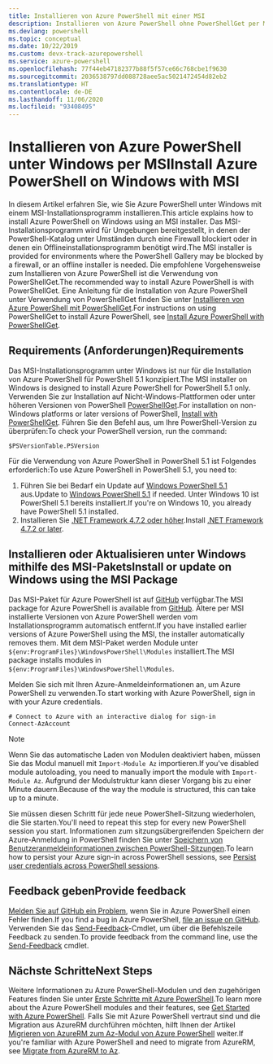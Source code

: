 ```yaml
---
title: Installieren von Azure PowerShell mit einer MSI
description: Installieren von Azure PowerShell ohne PowerShellGet per MSI
ms.devlang: powershell
ms.topic: conceptual
ms.date: 10/22/2019
ms.custom: devx-track-azurepowershell
ms.service: azure-powershell
ms.openlocfilehash: 77f44eb47182377b88f5f57ce66c768cbe1f9630
ms.sourcegitcommit: 2036538797dd088728aee5ac5021472454d82eb2
ms.translationtype: HT
ms.contentlocale: de-DE
ms.lasthandoff: 11/06/2020
ms.locfileid: "93408495"
---
```

# <a name="install-azure-powershell-on-windows-with-msi"></a><span data-ttu-id="f6aeb-103">Installieren von Azure PowerShell unter Windows per MSI</span><span class="sxs-lookup"><span data-stu-id="f6aeb-103">Install Azure PowerShell on Windows with MSI</span></span>

<span data-ttu-id="f6aeb-104">In diesem Artikel erfahren Sie, wie Sie Azure PowerShell unter Windows mit einem MSI-Installationsprogramm installieren.</span><span class="sxs-lookup"><span data-stu-id="f6aeb-104">This article explains how to install Azure PowerShell on Windows using an MSI installer.</span></span> <span data-ttu-id="f6aeb-105">Das MSI-Installationsprogramm wird für Umgebungen bereitgestellt, in denen der PowerShell-Katalog unter Umständen durch eine Firewall blockiert oder in denen ein Offlineinstallationsprogramm benötigt wird.</span><span class="sxs-lookup"><span data-stu-id="f6aeb-105">The MSI installer is provided for environments where the PowerShell Gallery may be blocked by a firewall, or an offline installer is needed.</span></span> <span data-ttu-id="f6aeb-106">Die empfohlene Vorgehensweise zum Installieren von Azure PowerShell ist die Verwendung von PowerShellGet.</span><span class="sxs-lookup"><span data-stu-id="f6aeb-106">The recommended way to install Azure PowerShell is with PowerShellGet.</span></span> <span data-ttu-id="f6aeb-107">Eine Anleitung für die Installation von Azure PowerShell unter Verwendung von PowerShellGet finden Sie unter [Installieren von Azure PowerShell mit PowerShellGet](install-az-ps.md).</span><span class="sxs-lookup"><span data-stu-id="f6aeb-107">For instructions on using PowerShellGet to install Azure PowerShell, see [Install Azure PowerShell with PowerShellGet](install-az-ps.md).</span></span>

## <a name="requirements"></a><span data-ttu-id="f6aeb-108">Requirements (Anforderungen)</span><span class="sxs-lookup"><span data-stu-id="f6aeb-108">Requirements</span></span>

<span data-ttu-id="f6aeb-109">Das MSI-Installationsprogramm unter Windows ist nur für die Installation von Azure PowerShell für PowerShell 5.1 konzipiert.</span><span class="sxs-lookup"><span data-stu-id="f6aeb-109">The MSI installer on Windows is designed to install Azure PowerShell for PowerShell 5.1 only.</span></span> <span data-ttu-id="f6aeb-110">Verwenden Sie zur Installation auf Nicht-Windows-Plattformen oder unter höheren Versionen von PowerShell [PowerShellGet](install-az-ps.md).</span><span class="sxs-lookup"><span data-stu-id="f6aeb-110">For installation on non-Windows platforms or later versions of PowerShell, [Install with PowerShellGet](install-az-ps.md).</span></span> <span data-ttu-id="f6aeb-111">Führen Sie den Befehl aus, um Ihre PowerShell-Version zu überprüfen:</span><span class="sxs-lookup"><span data-stu-id="f6aeb-111">To check your PowerShell version, run the command:</span></span>

```powershell-interactive
$PSVersionTable.PSVersion
```

<span data-ttu-id="f6aeb-112">Für die Verwendung von Azure PowerShell in PowerShell 5.1 ist Folgendes erforderlich:</span><span class="sxs-lookup"><span data-stu-id="f6aeb-112">To use Azure PowerShell in PowerShell 5.1, you need to:</span></span>

1. <span data-ttu-id="f6aeb-113">Führen Sie bei Bedarf ein Update auf [Windows PowerShell 5.1](/powershell/scripting/windows-powershell/install/installing-windows-powershell#upgrading-existing-windows-powershell) aus.</span><span class="sxs-lookup"><span data-stu-id="f6aeb-113">Update to [Windows PowerShell 5.1](/powershell/scripting/windows-powershell/install/installing-windows-powershell#upgrading-existing-windows-powershell) if needed.</span></span> <span data-ttu-id="f6aeb-114">Unter Windows 10 ist PowerShell 5.1 bereits installiert.</span><span class="sxs-lookup"><span data-stu-id="f6aeb-114">If you're on Windows 10, you already have PowerShell 5.1 installed.</span></span>
2. <span data-ttu-id="f6aeb-115">Installieren Sie [.NET Framework 4.7.2 oder höher](/dotnet/framework/install).</span><span class="sxs-lookup"><span data-stu-id="f6aeb-115">Install [.NET Framework 4.7.2 or later](/dotnet/framework/install).</span></span>

## <a name="install-or-update-on-windows-using-the-msi-package"></a><span data-ttu-id="f6aeb-116">Installieren oder Aktualisieren unter Windows mithilfe des MSI-Pakets</span><span class="sxs-lookup"><span data-stu-id="f6aeb-116">Install or update on Windows using the MSI Package</span></span>

<span data-ttu-id="f6aeb-117">Das MSI-Paket für Azure PowerShell ist auf [GitHub](https://github.com/Azure/azure-powershell/releases/tag/v1.8.0-April2019) verfügbar.</span><span class="sxs-lookup"><span data-stu-id="f6aeb-117">The MSI package for Azure PowerShell is available from [GitHub](https://github.com/Azure/azure-powershell/releases/tag/v1.8.0-April2019).</span></span> <span data-ttu-id="f6aeb-118">Ältere per MSI installierte Versionen von Azure PowerShell werden vom Installationsprogramm automatisch entfernt.</span><span class="sxs-lookup"><span data-stu-id="f6aeb-118">If you have installed earlier versions of Azure PowerShell using the MSI, the installer automatically removes them.</span></span> <span data-ttu-id="f6aeb-119">Mit dem MSI-Paket werden Module unter `${env:ProgramFiles}\WindowsPowerShell\Modules` installiert.</span><span class="sxs-lookup"><span data-stu-id="f6aeb-119">The MSI package installs modules in `${env:ProgramFiles}\WindowsPowerShell\Modules`.</span></span>

<span data-ttu-id="f6aeb-120">Melden Sie sich mit Ihren Azure-Anmeldeinformationen an, um Azure PowerShell zu verwenden.</span><span class="sxs-lookup"><span data-stu-id="f6aeb-120">To start working with Azure PowerShell, sign in with your Azure credentials.</span></span>

```powershell-interactive
# Connect to Azure with an interactive dialog for sign-in
Connect-AzAccount
```

> [!NOTE]
> <span data-ttu-id="f6aeb-121">Wenn Sie das automatische Laden von Modulen deaktiviert haben, müssen Sie das Modul manuell mit `Import-Module Az` importieren.</span><span class="sxs-lookup"><span data-stu-id="f6aeb-121">If you've disabled module autoloading, you need to manually import the module with `Import-Module Az`.</span></span> <span data-ttu-id="f6aeb-122">Aufgrund der Modulstruktur kann dieser Vorgang bis zu einer Minute dauern.</span><span class="sxs-lookup"><span data-stu-id="f6aeb-122">Because of the way the module is structured, this can take up to a minute.</span></span>

<span data-ttu-id="f6aeb-123">Sie müssen diesen Schritt für jede neue PowerShell-Sitzung wiederholen, die Sie starten.</span><span class="sxs-lookup"><span data-stu-id="f6aeb-123">You'll need to repeat this step for every new PowerShell session you start.</span></span> <span data-ttu-id="f6aeb-124">Informationen zum sitzungsübergreifenden Speichern der Azure-Anmeldung in PowerShell finden Sie unter [Speichern von Benutzeranmeldeinformationen zwischen PowerShell-Sitzungen](context-persistence.md).</span><span class="sxs-lookup"><span data-stu-id="f6aeb-124">To learn how to persist your Azure sign-in across PowerShell sessions, see [Persist user credentials across PowerShell sessions](context-persistence.md).</span></span>

## <a name="provide-feedback"></a><span data-ttu-id="f6aeb-125">Feedback geben</span><span class="sxs-lookup"><span data-stu-id="f6aeb-125">Provide feedback</span></span>

<span data-ttu-id="f6aeb-126">[Melden Sie auf GitHub ein Problem](https://github.com/Azure/azure-powershell/issues), wenn Sie in Azure PowerShell einen Fehler finden.</span><span class="sxs-lookup"><span data-stu-id="f6aeb-126">If you find a bug in Azure PowerShell, [file an issue on GitHub](https://github.com/Azure/azure-powershell/issues).</span></span> <span data-ttu-id="f6aeb-127">Verwenden Sie das [Send-Feedback](/powershell/module/az.accounts/send-feedback)-Cmdlet, um über die Befehlszeile Feedback zu senden.</span><span class="sxs-lookup"><span data-stu-id="f6aeb-127">To provide feedback from the command line, use the [Send-Feedback](/powershell/module/az.accounts/send-feedback) cmdlet.</span></span>

## <a name="next-steps"></a><span data-ttu-id="f6aeb-128">Nächste Schritte</span><span class="sxs-lookup"><span data-stu-id="f6aeb-128">Next Steps</span></span>

<span data-ttu-id="f6aeb-129">Weitere Informationen zu Azure PowerShell-Modulen und den zugehörigen Features finden Sie unter [Erste Schritte mit Azure PowerShell](get-started-azureps.md).</span><span class="sxs-lookup"><span data-stu-id="f6aeb-129">To learn more about the Azure PowerShell modules and their features, see [Get Started with Azure PowerShell](get-started-azureps.md).</span></span> <span data-ttu-id="f6aeb-130">Falls Sie mit Azure PowerShell vertraut sind und die Migration aus AzureRM durchführen möchten, hilft Ihnen der Artikel [Migrieren von AzureRM zum Az-Modul von Azure PowerShell](migrate-from-azurerm-to-az.md) weiter.</span><span class="sxs-lookup"><span data-stu-id="f6aeb-130">If you're familiar with Azure PowerShell and need to migrate from AzureRM, see [Migrate from AzureRM to Az](migrate-from-azurerm-to-az.md).</span></span>
